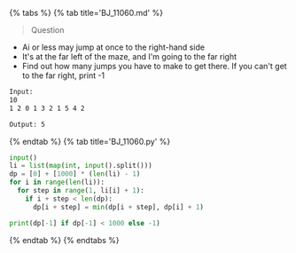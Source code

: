 {% tabs %}
{% tab title='BJ_11060.md' %}

> Question

* Ai or less may jump at once to the right-hand side
* It's at the far left of the maze, and I'm going to the far right
* Find out how many jumps you have to make to get there. If you can't get to the far right, print -1

```txt
Input:
10
1 2 0 1 3 2 1 5 4 2

Output: 5
```

{% endtab %}
{% tab title='BJ_11060.py' %}

```py
input()
li = list(map(int, input().split()))
dp = [0] + [1000] * (len(li) - 1)
for i in range(len(li)):
  for step in range(1, li[i] + 1):
    if i + step < len(dp):
      dp[i + step] = min(dp[i + step], dp[i] + 1)

print(dp[-1] if dp[-1] < 1000 else -1)
```

{% endtab %}
{% endtabs %}
